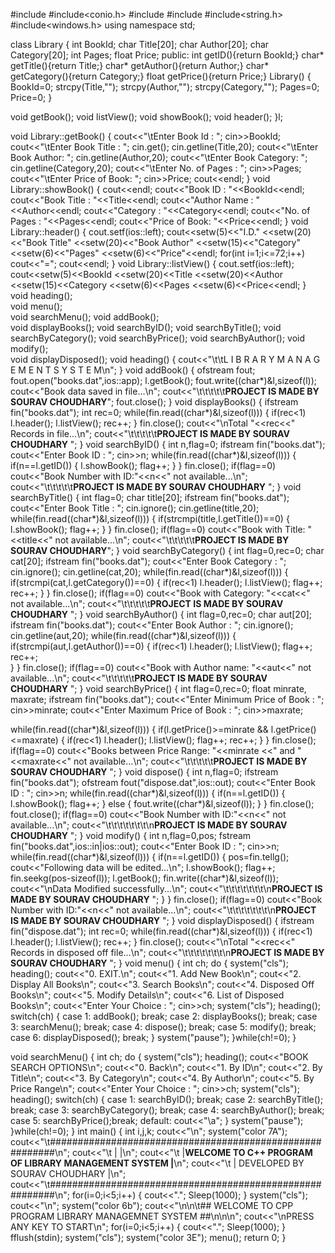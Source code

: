 

#include<fstream>
#include<conio.h>
#include<iostream>
#include<iomanip>
#include<string.h>
#include<windows.h>
using namespace std;

class Library
{
 int BookId;
  char Title[20];
  char Author[20];
  char Category[20];
  int Pages;
  float Price;
 public:
 int getID(){return BookId;}
  char* getTitle(){return Title;}
  char* getAuthor(){return Author;}
  char* getCategory(){return Category;}
  float getPrice(){return Price;}
 Library()
  {
   BookId=0;
   strcpy(Title,"");
   strcpy(Author,"");
   strcpy(Category,"");
  Pages=0;
   Price=0;
 }

 void getBook();
 void listView();
 void showBook();
 void header();
}l;

void Library::getBook()
{
 cout<<"\tEnter Book Id : ";
 cin>>BookId;
 cout<<"\tEnter Book Title : ";
 cin.get();
 cin.getline(Title,20);
 cout<<"\tEnter Book Author: ";
 cin.getline(Author,20);
 cout<<"\tEnter Book Category: ";
 cin.getline(Category,20);
 cout<<"\tEnter No. of Pages : ";
 cin>>Pages;
 cout<<"\tEnter Price of Book: ";
 cin>>Price;
 cout<<endl;
}
void Library::showBook()
{
 cout<<endl;
 cout<<"Book ID      : "<<BookId<<endl;
 cout<<"Book Title   : "<<Title<<endl;
 cout<<"Author Name  : "<<Author<<endl;
 cout<<"Category     : "<<Category<<endl;
 cout<<"No. of Pages : "<<Pages<<endl;
 cout<<"Price of Book: "<<Price<<endl;
}
void Library::header()
{
 cout.setf(ios::left);
 cout<<setw(5)<<"I.D."
  <<setw(20)<<"Book Title"
  <<setw(20)<<"Book Author"
  <<setw(15)<<"Category"
  <<setw(6)<<"Pages"
  <<setw(6)<<"Price"<<endl;
 for(int i=1;i<=72;i++)
  cout<<"=";
 cout<<endl;
}
void Library::listView()
{
 cout.setf(ios::left);
 cout<<setw(5)<<BookId
  <<setw(20)<<Title
  <<setw(20)<<Author
  <<setw(15)<<Category
  <<setw(6)<<Pages
  <<setw(6)<<Price<<endl;
}
void heading();  
void menu();  
void searchMenu(); 
void addBook();  
void displayBooks();
void searchByID(); 
void searchByTitle();
void searchByCategory();
void searchByPrice();
void searchByAuthor(); 
void modify();  
void displayDisposed();
void heading()
{
 cout<<"\t\tL I B R A R Y   M A N A G E M E N T   S Y S T E M\n";
}
void addBook()
{
 ofstream fout;
 fout.open("books.dat",ios::app);
 l.getBook();
 fout.write((char*)&l,sizeof(l));
 cout<<"Book data saved in file...\n";
 cout<<"\t\t\t\t\t**PROJECT IS MADE BY SOURAV CHOUDHARY**";
 fout.close();
} 
void displayBooks()
{
 ifstream fin("books.dat");
 int rec=0;
 while(fin.read((char*)&l,sizeof(l)))
 {
  if(rec<1)
   l.header();
  l.listView();
  rec++;
 }
 fin.close();
 cout<<"\nTotal "<<rec<<" Records in file...\n";
 cout<<"\t\t\t\t\t**PROJECT IS MADE BY SOURAV CHOUDHARY** ";
}
void searchByID()
{
 int n,flag=0;
 ifstream fin("books.dat");
 cout<<"Enter Book ID : ";
 cin>>n;
 while(fin.read((char*)&l,sizeof(l)))
 {
  if(n==l.getID())
  {
   l.showBook();
   flag++;
  }
 }
 fin.close();
 if(flag==0)
  cout<<"Book Number with ID:"<<n<<" not available...\n";
  cout<<"\t\t\t\t\t**PROJECT IS MADE BY SOURAV CHOUDHARY** ";
}
void searchByTitle()
{
 int flag=0;
 char title[20];
 ifstream fin("books.dat");
 cout<<"Enter Book Title : ";
 cin.ignore();
 cin.getline(title,20);
 while(fin.read((char*)&l,sizeof(l)))
 {
  if(strcmpi(title,l.getTitle())==0)
  {
   l.showBook();
   flag++;
  }
 }
 fin.close();
 if(flag==0)
  cout<<"Book with Title: "<<title<<" not available...\n";
  cout<<"\t\t\t\t\t**PROJECT IS MADE BY SOURAV CHOUDHARY**";
}
void searchByCategory()
{
 int flag=0,rec=0;
 char cat[20];
 ifstream fin("books.dat");
 cout<<"Enter Book Category : ";
 cin.ignore();
 cin.getline(cat,20);
 while(fin.read((char*)&l,sizeof(l)))
 {
  if(strcmpi(cat,l.getCategory())==0)
  {
   if(rec<1)
    l.header();
   l.listView();
   flag++;
   rec++;
  }
 }
 fin.close();
 if(flag==0)
  cout<<"Book with Category: "<<cat<<" not available...\n";
  cout<<"\t\t\t\t\t**PROJECT IS MADE BY SOURAV CHOUDHARY** ";
}
void searchByAuthor()
{
 int flag=0,rec=0;
 char aut[20];
 ifstream fin("books.dat");
 cout<<"Enter Book Author : ";
 cin.ignore();
 cin.getline(aut,20);
 while(fin.read((char*)&l,sizeof(l)))
 {
  if(strcmpi(aut,l.getAuthor())==0)
  {
   if(rec<1)
    l.header();
   l.listView();
   flag++;
   rec++;   
  }
 }
 fin.close();
 if(flag==0)
  cout<<"Book with Author name: "<<aut<<" not available...\n";
  cout<<"\t\t\t\t\t**PROJECT IS MADE BY SOURAV CHOUDHARY** ";
}
void searchByPrice()
{
 int flag=0,rec=0;
 float minrate, maxrate;
 ifstream fin("books.dat");
 cout<<"Enter Minimum Price of Book : ";
 cin>>minrate;
 cout<<"Enter Maximum Price of Book : ";
 cin>>maxrate;

 while(fin.read((char*)&l,sizeof(l)))
 {
  if(l.getPrice()>=minrate && l.getPrice()<=maxrate)
  {
   if(rec<1)
    l.header();
   l.listView();
   flag++;
   rec++;
  }
 }
 fin.close();
 if(flag==0)
  cout<<"Books between Price Range: "<<minrate
      <<" and "<<maxrate<<" not available...\n";
  cout<<"\t\t\t\t\t**PROJECT IS MADE BY SOURAV CHOUDHARY** ";
}
void dispose()
{
 int n,flag=0;
 ifstream fin("books.dat");
 ofstream fout("dispose.dat",ios::out);
 cout<<"Enter Book ID : ";
 cin>>n;
 while(fin.read((char*)&l,sizeof(l)))
 {
  if(n==l.getID())
  {
   l.showBook();
   flag++;
  }
  else
  {
   fout.write((char*)&l,sizeof(l));
  }
 }
 fin.close();
 fout.close();
 if(flag==0)
  cout<<"Book Number with ID:"<<n<<" not available...\n"; 
  cout<<"\t\t\t\t\t\t\t\n**PROJECT IS MADE BY SOURAV CHOUDHARY** ";
}
void modify()
{
 int n,flag=0,pos;
 fstream fin("books.dat",ios::in|ios::out);
 cout<<"Enter Book ID : ";
 cin>>n;
 while(fin.read((char*)&l,sizeof(l)))
 {
  if(n==l.getID())
  {
   pos=fin.tellg();
   cout<<"Following data will be edited...\n";
   l.showBook();
   flag++;
   fin.seekg(pos-sizeof(l));
   l.getBook();
   fin.write((char*)&l,sizeof(l));
   cout<<"\nData Modified successfully...\n";
   cout<<"\t\t\t\t\t\t\t\n**PROJECT IS MADE BY SOURAV CHOUDHARY** ";
  }
 }
 fin.close();
 if(flag==0)
  cout<<"Book Number with ID:"<<n<<" not available...\n";
  cout<<"\t\t\t\t\t\t\t\n**PROJECT IS MADE BY SOURAV CHOUDHARY** ";
}
void displayDisposed()
{
 ifstream fin("dispose.dat");
 int rec=0;
 while(fin.read((char*)&l,sizeof(l)))
 {
  if(rec<1)
   l.header();
  l.listView();
  rec++;
 }
 fin.close();
 cout<<"\nTotal "<<rec<<" Records in disposed off file...\n";
 cout<<"\t\t\t\t\t\t\t\n**PROJECT IS MADE BY SOURAV CHOUDHARY** ";
}
void menu()
{
 int ch;
 do
 {
  system("cls");
  heading();
  cout<<"0. EXIT.\n";
  cout<<"1. Add New Book\n";
  cout<<"2. Display All Books\n";
  cout<<"3. Search Books\n";
  cout<<"4. Disposed Off Books\n";
  cout<<"5. Modify Details\n";
  cout<<"6. List of Disposed Books\n";
  cout<<"Enter Your Choice : ";
  cin>>ch;
  system("cls");
  heading();
  switch(ch)
  {
   case 1: addBook(); break;
   case 2:  displayBooks(); break;
   case 3:  searchMenu(); break;
   case 4:  dispose(); break;
   case 5:  modify(); break;
   case 6:  displayDisposed(); break;
  }
  system("pause");
 }while(ch!=0);
}

void searchMenu()
{
 int ch;
 do
 {
  system("cls");
  heading();
  cout<<"BOOK SEARCH OPTIONS\n";
  cout<<"0. Back\n";
  cout<<"1. By ID\n";
  cout<<"2. By Title\n";
  cout<<"3. By Category\n";
  cout<<"4. By Author\n";
  cout<<"5. By Price Range\n";
  cout<<"Enter Your Choice : ";
  cin>>ch;
  system("cls");
  heading();
  switch(ch)
  {
   case 1: searchByID(); break;
   case 2:  searchByTitle(); break;
   case 3:  searchByCategory(); break;
   case 4:  searchByAuthor(); break;
   case 5:  searchByPrice();break;
   default: cout<<"\a";
  }
  system("pause");
 }while(ch!=0);
}
int main()
{
	int i,j,k;
	cout<<"\n";
	system("color 7A");
	cout<<"\t#########################################################\n";
	cout<<"\t |                                                      |\n";
	cout<<"\t |**WELCOME TO C++ PROGRAM OF LIBRARY MANAGEMENT SYSTEM |**\n";
	cout<<"\t |             DEVELOPED BY SOURAV CHOUDHARY            |\n";
	cout<<"\t#########################################################\n";
	for(i=0;i<5;i++)
	{
		cout<<".";
		Sleep(1000);
	}
	system("cls");
	cout<<"\n";
	system("color 6b");
	cout<<"\n\n\t## WELCOME TO CPP PROGRAM LIBRARY MANAGEMNET SYSTEM ##\n\n\n";
	cout<<"\nPRESS ANY KEY TO START\n";
	for(i=0;i<5;i++)
	{
		cout<<".";
		Sleep(1000);
	}
	fflush(stdin);
	system("cls");
	system("color 3E");
    menu();
    return 0;
}
